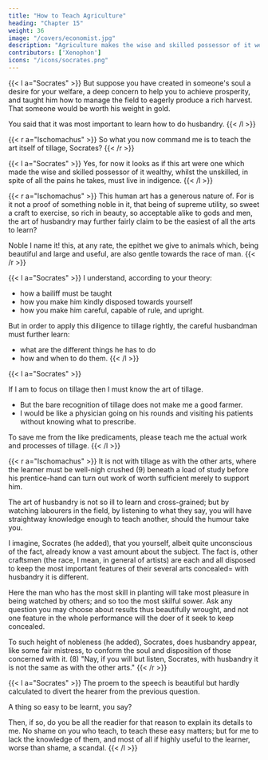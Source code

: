 ```yaml
---
title: "How to Teach Agriculture"
heading: "Chapter 15"
weight: 36
image: "/covers/economist.jpg"
description: "Agriculture makes the wise and skilled possessor of it wealthy, whilst the unskilled, in spite of all the pains he takes, must live in indigence"
contributors: ['Xenophon']
icons: "/icons/socrates.png"
---
```




{{< l a="Socrates" >}}
But suppose you have created in someone's soul a desire for your welfare, a deep concern to help you to achieve prosperity, and taught him how to manage the field to eagerly produce a rich harvest. That someone would be worth his weight in gold. 

<!-- {{< l a="Socrates" >}}
But now, Ischomachus, I would have you not omit a topic somewhat lightly handled by us in the previous argument. 
{{< /l >}}

What topic, pray, was that? (he asked). 
 -->
You said that it was most important to learn how to do husbandry. <!-- Unless a man knows what things he has to do and how to do them, all the care and diligence in the world will stand him in no stead. --> 
{{< /l >}}


{{< r a="Ischomachus" >}}
So what you now command me is to teach the art itself of tillage, Socrates? 
{{< /r >}}


{{< l a="Socrates" >}}
Yes, for now it looks as if this art were one which made the wise and skilled possessor of it wealthy, whilst the unskilled, in spite of all the pains he takes, must live in indigence. 
{{< /l >}}


{{< r a="Ischomachus" >}}
This human art has a generous nature of. For is it not a proof of something noble in it, that being of supreme utility, so sweet a craft to exercise, so rich in beauty, so acceptable alike to gods and men, the art of husbandry may further fairly claim to be the easiest of all the arts to learn? 

Noble I name it! this, at any rate, the epithet we give to animals which, being beautiful and large and useful, are also gentle towards the race of man. 
{{< /r >}}


{{< l a="Socrates" >}}
I understand, according to your theory:
- how a bailiff must be taught
- how you make him kindly disposed towards yourself
- how you make him careful, capable of rule, and upright. 

But in order to apply this diligence to tillage rightly, the careful husbandman must further learn:
- what are the different things he has to do
- how and when to do them.
{{< /l >}}


{{< l a="Socrates" >}}
<!-- In order to write down a speech or to read a written statement, a man must know his letters. 

Of course, if not stone deaf, I must have garnered that for a certain object knowledge of letters was important to me, but the bare recognition of the fact, I fear, would not enable me in any deeper sense to know my letters.  -->

If I am to focus on tillage then I must know the art of tillage. 
- But the bare recognition of tillage does not make me a good farmer.
- I would be like a physician going on his rounds and visiting his patients without knowing what to prescribe. 

To save me from the like predicaments, please teach me the actual work and processes of tillage.
{{< /l >}}


{{< r a="Ischomachus" >}}
It is not with tillage as with the other arts, where the learner must be well-nigh crushed (9) beneath a load of study before his prentice-hand can turn out work of worth sufficient merely to support him. 

The art of husbandry is not so ill to learn and cross-grained; but by watching labourers in the field, by listening to what they say, you will have straightway knowledge enough to teach another, should the humour take you. 

I imagine, Socrates (he added), that you yourself, albeit quite unconscious of the fact, already know a vast amount about the subject. The fact is, other craftsmen (the race, I mean, in general of artists) are each and all disposed to keep the most important features of their several arts concealed= with husbandry it is different. 

Here the man who has the most skill in planting will take most pleasure in being watched by others; and so too the most skilful sower. Ask any question you may choose about results thus beautifully wrought, and not one feature in the whole performance will the doer of it seek to keep concealed. 

To such height of nobleness (he added), Socrates, does husbandry appear, like some fair mistress, to conform the soul and disposition of those concerned with it. (8) "Nay, if you will but listen, Socrates, with husbandry it is not the same as with the other arts." 
{{< /r >}}


{{< l a="Socrates" >}}
The proem to the speech is beautiful but hardly calculated to divert the hearer from the previous question. 

A thing so easy to be learnt, you say? 

Then, if so, do you be all the readier for that reason to explain its details to me. No shame on you who teach, to teach these easy matters; but for me to lack the knowledge of them, and most of all if highly useful to the learner, worse than shame, a scandal. 
{{< /l >}}